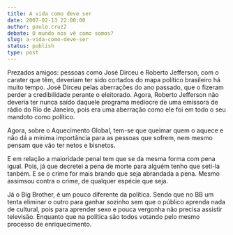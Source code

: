 ```yaml
---
title: A vida como deve ser
date: 2007-02-13 22:00:00
author: paulo.cruz2
debate: O mundo nos vê como somos?
slug: a-vida-como-deve-ser
status: publish 
type: post
---
```


Prezados amigos: pessoas como José Dirceu e Roberto Jefferson, com o carater que têm, deveriam ter sido cortados do mapa político brasileiro há muito tempo. José Dirceu pelas aberrações do ano passado, que o fizeram perder a credibilidade perante o eleitorado. Agora, Roberto Jefferson não deveria ter nunca saído daquele programa medíocre de uma emissora de rádio do Rio de Janeiro, pois era uma aberração como ele foi em todo o seu mandoto como político.  

Agora, sobre o Aquecimento Global, tem-se que queimar quem o aquece e não dá a mínima importância para as pessoas que sofrem, nem mesmo pensam que vão ter netos e bisnetos.  

E em relação a maioridade penal tem que se da mesma forma com pena igual. Pois, já que decretei a pena de morte para alguém tenho que setí-la tanbém. E se o crime for mais brando que seja abrandada a pena. Mesmo assimsou contra o crime, de qualquer espécie que seja.  

Já o Big Brother, é um pouco diferente da política. Sendo que no BB um tenta eliminar o outro para ganhar sozinho sem que o público aprenda nada de cultural, pois para aprender sexo e pouca vergonha não precisa assistir televisão. Enquanto que na política são todos votando pelo mesmo processo de enriquecimento.

